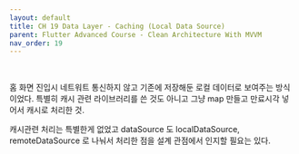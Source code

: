 ```yaml
---
layout: default
title: CH 19 Data Layer - Caching (Local Data Source)
parent: Flutter Advanced Course - Clean Architecture With MVVM
nav_order: 19
---
```


<br>

홈 화면 진입시 네트워트 통신하지 않고 기존에 저장해둔 로컬 데이터로 보여주는 방식이었다. 특별히 캐시 관련 라이브러리를 쓴 것도 아니고 그냥 map 만들고 만료시각 넣어서 캐시로 처리한 것.

캐시관련 처리는 특별한게 없었고 dataSource 도 localDataSource, remoteDataSource 로 나눠서 처리한 점을 설계 관점에서 인지할 필요는 있다. 